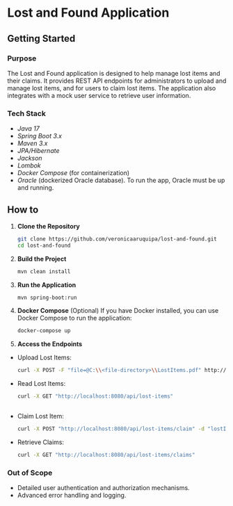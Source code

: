 # Lost and Found Application

## Getting Started
### Purpose

The Lost and Found application is designed to help manage lost items and their claims. It provides REST API endpoints
for administrators to upload and manage lost items, and for users to claim lost items. The application also integrates
with a mock user service to retrieve user information.

### Tech Stack

- *Java 17*
- *Spring Boot 3.x*
- *Maven 3.x*
- *JPA/Hibernate*
- *Jackson*
- *Lombok*
- *Docker Compose* (for containerization)
- *Oracle* (dockerized Oracle database). To run the app, Oracle must be up and running.

## How to

1. **Clone the Repository**
   ```sh
   git clone https://github.com/veronicaaruquipa/lost-and-found.git
   cd lost-and-found

2. **Build the Project**
   ```sh
   mvn clean install

3. **Run the Application**
   ```sh  
   mvn spring-boot:run

4. **Docker Compose** (Optional)
   If you have Docker installed, you can use Docker Compose to run the application:
   ```sh
   docker-compose up

5. **Access the Endpoints**
* Upload Lost Items:
  ```sh   
  curl -X POST -F "file=@C:\\<file-directory>\\LostItems.pdf" http://localhost:8080/api/lost-items/upload

* Read Lost Items:
   ```sh
   curl -X GET "http://localhost:8080/api/lost-items"
    
* Claim Lost Item:
  ```sh
  curl -X POST "http://localhost:8080/api/lost-items/claim" -d "lostItemId=43" -d "userId=1001" -d "quantity=2"

* Retrieve Claims:
  ```sh
  curl -X GET "http://localhost:8080/api/lost-items/claims"

### Out of Scope
* Detailed user authentication and authorization mechanisms.
* Advanced error handling and logging.

